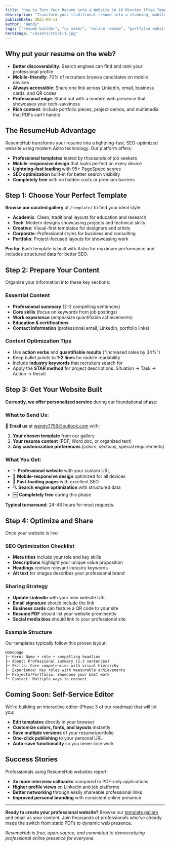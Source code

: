```yaml
---
title: "How to Turn Your Resume into a Website in 10 Minutes (Free Template Included)"
description: "Transform your traditional resume into a stunning, mobile-friendly website that recruiters love. No coding required - just follow our proven 4-step process."
publishDate: 2025-08-11
author: "Wendy"
tags: ["resume builder", "cv maker", "online resume", "portfolio website", "seo"]
heroImage: "/assets/stock-1.jpg"
---
```


## Why put your resume on the web?

- **Better discoverability**: Search engines can find and rank your professional profile
- **Mobile-friendly**: 70% of recruiters browse candidates on mobile devices
- **Always accessible**: Share one link across LinkedIn, email, business cards, and QR codes
- **Professional edge**: Stand out with a modern web presence that showcases your tech-savviness
- **Rich content**: Include portfolio pieces, project demos, and multimedia that PDFs can't handle

## The ResumeHub Advantage

ResumeHub transforms your resume into a lightning-fast, SEO-optimized website using modern Astro technology. Our platform offers:

- **Professional templates** tested by thousands of job seekers
- **Mobile-responsive design** that looks perfect on every device
- **Lightning-fast loading** with 95+ PageSpeed scores
- **SEO optimization** built-in for better search visibility
- **Completely free** with no hidden costs or premium barriers

## Step 1: Choose Your Perfect Template

**Browse our curated gallery** at `/template/` to find your ideal style:

- **Academic**: Clean, traditional layouts for education and research
- **Tech**: Modern designs showcasing projects and technical skills  
- **Creative**: Visual-first templates for designers and artists
- **Corporate**: Professional styles for business and consulting
- **Portfolio**: Project-focused layouts for showcasing work

**Pro tip**: Each template is built with Astro for maximum performance and includes structured data for better SEO.

## Step 2: Prepare Your Content

Organize your information into these key sections:

### Essential Content
- **Professional summary** (2-3 compelling sentences)
- **Core skills** (focus on keywords from job postings)
- **Work experience** (emphasize quantifiable achievements)
- **Education & certifications**
- **Contact information** (professional email, LinkedIn, portfolio links)

### Content Optimization Tips
- Use **action verbs** and **quantifiable results** ("Increased sales by 34%")
- Keep bullet points to **1-2 lines** for mobile readability
- Include **industry keywords** that recruiters search for
- Apply the **STAR method** for project descriptions: Situation → Task → Action → Result

## Step 3: Get Your Website Built

**Currently, we offer personalized service** during our foundational phase:

### What to Send Us:
📧 **Email us** at [wendy7756@outlook.com](mailto:wendy7756@outlook.com) with:

1. **Your chosen template** from our gallery
2. **Your resume content** (PDF, Word doc, or organized text)
3. **Any customization preferences** (colors, sections, special requirements)

### What You Get:
- ✨ **Professional website** with your custom URL
- 📱 **Mobile-responsive design** optimized for all devices
- 🚀 **Fast-loading pages** with excellent SEO
- 🔍 **Search engine optimization** with structured data
- 🆓 **Completely free** during this phase

**Typical turnaround**: 24-48 hours for most requests.

## Step 4: Optimize and Share

Once your website is live:

### SEO Optimization Checklist
- **Meta titles** include your role and key skills
- **Descriptions** highlight your unique value proposition
- **Headings** contain relevant industry keywords
- **Alt text** for images describes your professional brand

### Sharing Strategy
- **Update LinkedIn** with your new website URL
- **Email signature** should include the link
- **Business cards** can feature a QR code to your site
- **Resume PDF** should list your website prominently
- **Social media bios** should link to your professional site

### Example Structure

Our templates typically follow this proven layout:

```
Homepage
├─ Hero: Name + role + compelling headline
├─ About: Professional summary (2-3 sentences)
├─ Skills: Core competencies with visual hierarchy
├─ Experience: Key roles with measurable achievements
├─ Projects/Portfolio: Showcase your best work
└─ Contact: Multiple ways to connect
```

## Coming Soon: Self-Service Editor

We're building an interactive editor (Phase 3 of our roadmap) that will let you:

- **Edit templates** directly in your browser
- **Customize colors, fonts, and layouts** instantly
- **Save multiple versions** of your resume/portfolio
- **One-click publishing** to your personal URL
- **Auto-save functionality** so you never lose work

## Success Stories

Professionals using ResumeHub websites report:
- **3x more interview callbacks** compared to PDF-only applications
- **Higher profile views** on LinkedIn and job platforms
- **Better networking** through easily shareable professional links
- **Improved personal branding** with consistent online presence

---

**Ready to create your professional website?** Browse our [template gallery](/template/) and email us your content. Join thousands of professionals who've already made the switch from static PDFs to dynamic web presence.

*ResumeHub is free, open-source, and committed to democratizing professional online presence for everyone.*